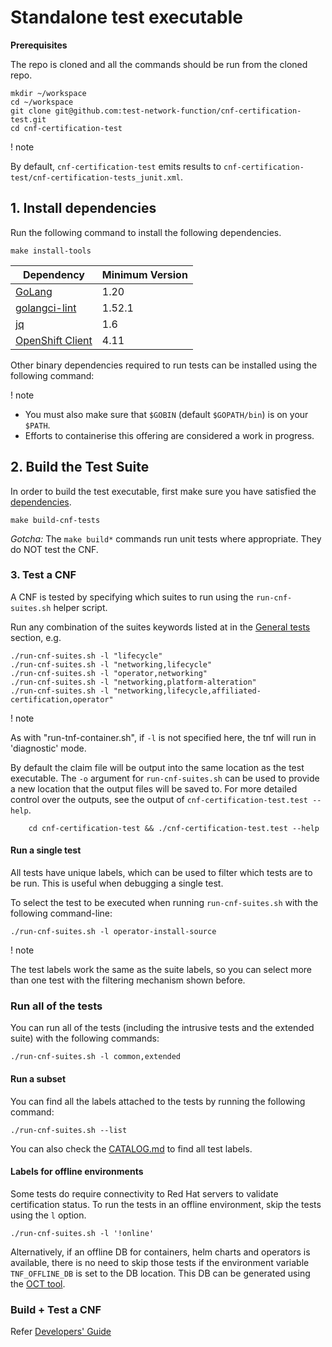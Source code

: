 <!-- markdownlint-disable link-fragments line-length no-bare-urls no-emphasis-as-heading -->
# Standalone test executable

**Prerequisites**

The repo is cloned and all the commands should be run from the cloned repo.

```shell
mkdir ~/workspace
cd ~/workspace
git clone git@github.com:test-network-function/cnf-certification-test.git
cd cnf-certification-test
```

! note

By default, `cnf-certification-test` emits results to `cnf-certification-test/cnf-certification-tests_junit.xml`.

## 1. Install dependencies

Run the following command to install the following dependencies.

```shell
make install-tools
```

Dependency|Minimum Version
---|---
[GoLang](https://golang.org/dl/)|1.20
[golangci-lint](https://golangci-lint.run/usage/install/)|1.52.1
[jq](https://stedolan.github.io/jq/)|1.6
[OpenShift Client](https://mirror.openshift.com/pub/openshift-v4/clients/ocp/)|4.11

Other binary dependencies required to run tests can be installed using the following command:

! note

* You must also make sure that `$GOBIN` (default `$GOPATH/bin`) is on your `$PATH`.
* Efforts to containerise this offering are considered a work in progress.

## 2. Build the Test Suite

In order to build the test executable, first make sure you have satisfied the [dependencies](#dependencies).

```shell
make build-cnf-tests
```

*Gotcha:* The `make build*` commands run unit tests where appropriate. They do NOT test the CNF.

### 3. Test a CNF

A CNF is tested by specifying which suites to run using the `run-cnf-suites.sh` helper
script.

Run any combination of the suites keywords listed at in the [General tests](test-spec.md#general-tests) section, e.g.

```shell
./run-cnf-suites.sh -l "lifecycle"
./run-cnf-suites.sh -l "networking,lifecycle"
./run-cnf-suites.sh -l "operator,networking"
./run-cnf-suites.sh -l "networking,platform-alteration"
./run-cnf-suites.sh -l "networking,lifecycle,affiliated-certification,operator"
```

! note

As with "run-tnf-container.sh", if `-l` is not specified here, the tnf will run in 'diagnostic' mode.

By default the claim file will be output into the same location as the test executable. The `-o` argument for
    `run-cnf-suites.sh` can be used to provide a new location that the output files will be saved to. For more detailed
    control over the outputs, see the output of `cnf-certification-test.test --help`.

```shell
    cd cnf-certification-test && ./cnf-certification-test.test --help
```

#### Run a single test

All tests have unique labels, which can be used to filter which tests are to be run. This is useful when debugging
a single test.

To select the test to be executed when running `run-cnf-suites.sh` with the following command-line:

```shell
./run-cnf-suites.sh -l operator-install-source
```

! note

The test labels work the same as the suite labels, so you can select more than one test with the filtering mechanism shown before.

### Run all of the tests

You can run all of the tests (including the intrusive tests and the extended suite) with the following commands:

```shell
./run-cnf-suites.sh -l common,extended
```

#### Run a subset

You can find all the labels attached to the tests by running the following command:

```shell
./run-cnf-suites.sh --list
```

You can also check the [CATALOG.md](CATALOG.md) to find all test labels.

#### Labels for offline environments

Some tests do require connectivity to Red Hat servers to validate certification status.
To run the tests in an offline environment, skip the tests using the `l` option.

```shell
./run-cnf-suites.sh -l '!online'
```

Alternatively, if an offline DB for containers, helm charts and operators is available, there is no need to skip those tests if the environment variable `TNF_OFFLINE_DB` is set to the DB location. This DB can be generated using the [OCT tool](https://github.com/test-network-function/oct).

### Build + Test a CNF

Refer [Developers' Guide](developers.md)
